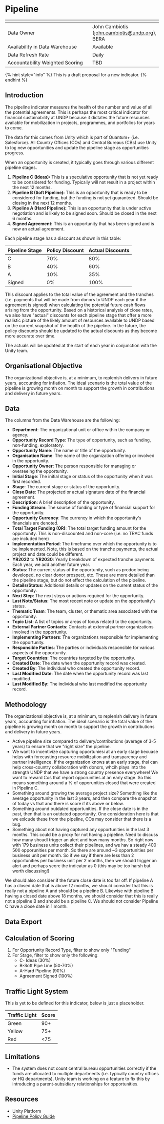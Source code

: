 # Pipeline

<table data-header-hidden><thead><tr><th width="289"></th><th></th></tr></thead><tbody><tr><td>Data Owner</td><td>John Cambiotis (<a href="mailto:john.cambiotis@undp.org">john.cambiotis@undp.org</a>), BERA</td></tr><tr><td>Availability in Data Warehouse</td><td>Available</td></tr><tr><td>Data Refresh Rate</td><td>Daily</td></tr><tr><td>Accountability Weighted Scoring</td><td>TBD</td></tr></tbody></table>

{% hint style="info" %}
This is a draft proposal for a new indicator.
{% endhint %}

## Introduction

The pipeline indicator measures the health of the number and value of all the potential agreements. This is perhaps the most critical indicator for financial sustainability at UNDP because it dictates the future resources available for mobilization in projects, programmes, and portfolios for years to come. 

The data for this comes from Unity which is part of Quantum+ (i.e. Salesforce). All Country Offices (COs) and Central Bureaus (CBs) use Unity to log new opportunities and update the pipeline stage as opportunities progress. 

When an opportunity is created, it typically goes through various different pipeline stages. 

1. **Pipeline C (Ideas):** This is a speculative opportunity that is not yet ready to be considered for funding. Typically will not result in a project within the next 12 months. 
2. **Pipeline B (Soft Pipeline):** This is an opportunity that is ready to be considered for funding, but the funding is not yet guaranteed. Should be closing in the next 12 months. 
3. **Pipeline A (Hard Pipeline):** This is an opportunity that is under active negotiation and is likely to be signed soon. Should be closed in the next 6 months. 
4. **Signed Agreement:** This is an opportunity that has been signed and is now an actual agreement.

Each pipeline stage has a discount as shown in this table:

| Pipeline Stage | Policy Discount | Actual Discounts |
| -------------- | --------------- | ----------------- |
| C              | 70%             | 80%               |
| B              | 40%             | 60%               |
| A              | 10%             | 35%               |
| Signed         | 0%              | 100%              |



This discount applies to the total value of the agreement and the tranches (i.e. payments that will be made from donors to UNDP each year if the agreement is signed) when calculating the potential future cash flows arising from the opportunity. Based on a historical analysis of close rates, we also have "actual" discounts for each pipeline stage that offer a more realistic picture of the likely amount of resources available to UNDP based on the current snapshot of the health of the pipeline. In the future, the policy discounts should be updated to the actual discounts as they become more accurate over time.

The actuals will be updated at the start of each year in conjunction with the Unity team. 


## Organisational Objective

The organizational objective is, at a minimum, to replenish delivery in future years, accounting for inflation. The ideal scenario is the total value of the pipeline is growing month on month to support the growth in contributions and delivery in future years. 


## Data

The columns from the Data Warehouse are the following:

* **Department**: The organizational unit or office within the company or agency.
* **Opportunity Record Type**: The type of opportunity, such as funding, non-funding, exploratory. 
* **Opportunity Name**: The name or title of the opportunity.
* **Organisation Name**: The name of the organization offering or involved in the opportunity.
* **Opportunity Owner**: The person responsible for managing or overseeing the opportunity.
* **Initial Stage**: The initial stage or status of the opportunity when it was first recorded.
* **Stage**: The current stage or status of the opportunity.
* **Close Date**: The projected or actual signature date of the financial agreement.
* **Description**: A brief description of the opportunity.
* **Funding Stream**: The source of funding or type of financial support for the opportunity.
* **Opportunity Currency**: The currency in which the opportunity's financials are denoted.
* **Total Target Funding (OR)**: The total target funding amount for the opportunity. This is non-discounted and non-core (i.e. no TRAC funds are included here)
* **Implementation Period**: The timeframe over which the opportunity is to be implemented. Note, this is based on the tranche payments, the actual project end date could be different. 
* **YR2022** to **YR2030**: Yearly breakdown of expected tranche payments. Each year, we add another future year. 
* **Status**: The current status of the opportunity, such as prodoc being developed, no clear donor prospect, etc. These are more detailed than the pipeline stage, but do not effect the calculation of the pipeline. 
* **Details/Status**: Additional details or updates on the current status of the opportunity.
* **Next Step**: The next steps or actions required for the opportunity.
* **Last Note/Status**: The most recent note or update on the opportunity's status.
* **Thematic Team**: The team, cluster, or thematic area associated with the opportunity.
* **Topic List**: A list of topics or areas of focus related to the opportunity.
* **External Partner Contacts**: Contacts at external partner organizations involved in the opportunity.
* **Implementing Partners**: The organizations responsible for implementing the opportunity.
* **Responsible Parties**: The parties or individuals responsible for various aspects of the opportunity.
* **Target Countries**: The countries targeted by the opportunity.
* **Created Date**: The date when the opportunity record was created.
* **Created By**: The individual who created the opportunity record.
* **Last Modified Date**: The date when the opportunity record was last modified.
* **Last Modified By**: The individual who last modified the opportunity record.


## Methodology

The organizational objective is, at a minimum, to replenish delivery in future years, accounting for inflation. The ideal scenario is the total value of the pipeline is growing month on month to support the growth in contributions and delivery in future years. 


- Active pipeline size compared to delivery/contributions (average of 3-5 years) to ensure that we "right size" the pipeline. 
- We want to incentivize capturing opportuniesi at an early stage becuase helps with forecasting resource mobilization and transparency and partner intelligence. If the organization knows at an early stage, thsi can help cross-country collaboration with donors, whcih plays into the strength UNDP that we have a strong country presence everywhere! We want to reward Cos that report opporunities at an early stage. So this means something around a % of opporunities closed that were created in Pipeline C. 
- Something around growing the average project size? Something like the average opportunity in the last 3 years, and then compare the snapshot of today vs that and there is score if its above or below. 
- Something around outdated opportunities. If the close date is in the past, then that is an outdated opportunity. One consideration here is that we exlcude these from the pipeline, COs may consider that there is a bug. 
- Something about not having captured any opportunities in the last 3 months. This could be a proxy for not having a pipeline. Need to discuss how many shoudl trigger an alert and how many months. So right now with 179 business units collect their pipelines, and we hav a steady 400-500 opporunities per month. So there are around ~3 opportunities per business unit per month. So if we say if there are less than 2 opportunities per business unit per 2 months, then we should trigger an alert and perhaps score the indicator as 0 (this may be too harsh but worth discussing!)

We should also consider if the future close date is too far off. If pipeline A has a closed date that is above 12 months, we should consider that this is really not a pipeline A and should be a pipeline B. Likewise with pipeline B having a closed date above 18 months, we should consider that this is really not a pipeline B and should be a pipeline C. We should not consider Pipeline C have a close date in 1 month. 


## Data Export

## Calculation of Scoring


1. For Opportunity Record Type, filter to show only "Funding"
2. For Stage, filter to show only the following:
   * C- Ideas (30%)
   * B-Soft Pipe Line (50-70%)
   * A-Hard Pipeline (90%)
   * Agreement Signed (100%)



## Traffic Light System

This is yet to be defined for this indicator, below is just a placeholder. 

| Traffic Light | Score |
| ------------- | ----- |
| Green         | 90+   |
| Yellow        | 75+   |
| Red           | <75   |


## Limitations 

- The system does not count central bureau opportunities correctly if the funds are allocated to multiple departments (i.e. typically country offices or HQ departments). Unity team is working on a feature to fix this by introducing a parent-subsidiary relationships for opportunities. 



## Resources

- Unity Platform
- [Pipeline Policy Guide](https://view.officeapps.live.com/op/embed.aspx?src=https://popp.undp.org/sites/g/files/zskgke421/files/2023-09/FRM_Pipeline%20Management_Guidelines.docx)
